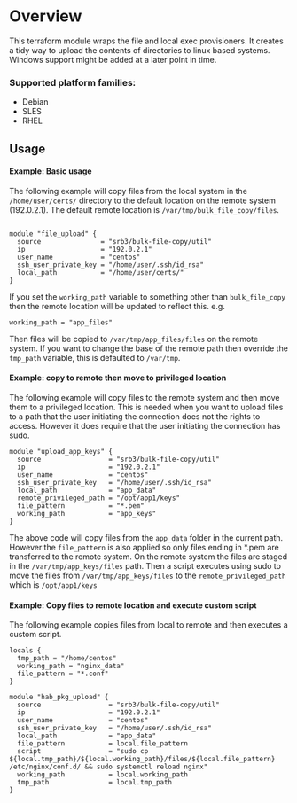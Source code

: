 # Overview
This terraform module wraps the file and local exec provisioners. It creates a tidy way to upload the contents of directories to linux based systems. 
Windows support might be added at a later point in time. 

### Supported platform families:
 * Debian
 * SLES
 * RHEL

## Usage
#### Example: Basic usage
The following example will copy files from the local system in the `/home/user/certs/` directory to the default location on the remote system (192.0.2.1). The default remote location is `/var/tmp/bulk_file_copy/files`.
```hcl

module "file_upload" {
  source               = "srb3/bulk-file-copy/util" 
  ip                   = "192.0.2.1"
  user_name            = "centos"
  ssh_user_private_key = "/home/user/.ssh/id_rsa"
  local_path           = "/home/user/certs/"
}
```
If you set the `working_path` variable to something other than `bulk_file_copy` then the remote location will be updated to reflect this. e.g. 
```
working_path = "app_files"
```
Then files will be copied to `/var/tmp/app_files/files` on the remote system.
If you want to change the base of the remote path then override the `tmp_path` variable, this is defaulted to `/var/tmp`.

#### Example: copy to remote then move to privileged location
The following example will copy files to the remote system and then move them to a privileged location. This is needed when you want to upload files to a path that the user initiating the connection does not the rights to access. However it does require that the user initiating the connection has sudo.
```
module "upload_app_keys" {
  source                 = "srb3/bulk-file-copy/util" 
  ip                     = "192.0.2.1" 
  user_name              = "centos"
  ssh_user_private_key   = "/home/user/.ssh/id_rsa"
  local_path             = "app_data"
  remote_privileged_path = "/opt/app1/keys"
  file_pattern           = "*.pem"
  working_path           = "app_keys"
} 

```
The above code will copy files from the `app_data` folder in the current path. However the `file_pattern` is also applied so only files ending in *.pem are transferred to the remote system. On the remote system the files are staged in the `/var/tmp/app_keys/files` path. Then a script executes using sudo to move the files from `/var/tmp/app_keys/files` to the `remote_privileged_path` which is `/opt/app1/keys` 

#### Example: Copy files to remote location and execute custom script

The following example copies files from local to remote and then executes a custom script.
```
locals {
  tmp_path = "/home/centos"
  working_path = "nginx_data"
  file_pattern = "*.conf"
}

module "hab_pkg_upload" {
  source                 = "srb3/bulk-file-copy/util" 
  ip                     = "192.0.2.1" 
  user_name              = "centos"
  ssh_user_private_key   = "/home/user/.ssh/id_rsa"
  local_path             = "app_data"
  file_pattern           = local.file_pattern
  script                 = "sudo cp ${local.tmp_path}/${local.working_path}/files/${local.file_pattern} /etc/nginx/conf.d/ && sudo systemctl reload nginx"
  working_path           = local.working_path
  tmp_path               = local.tmp_path
}  
```
